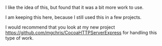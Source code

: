 I like the idea of this, but found that it was a bit more work to use. 

I am keeping this here, because I still used this in a few projects.  

I would recommend that you look at my new project https://github.com/mgchris/CocoaHTTPServerExpress for handling this type of work.
